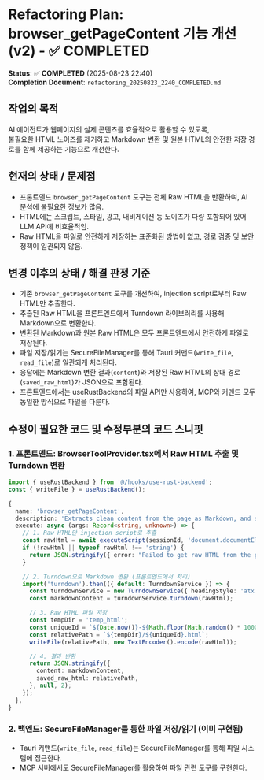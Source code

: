 # Refactoring Plan: browser_getPageContent 기능 개선 (v2) - ✅ COMPLETED

**Status**: ✅ **COMPLETED** (2025-08-23 22:40)  
**Completion Document**: `refactoring_20250823_2240_COMPLETED.md`

## 작업의 목적

AI 에이전트가 웹페이지의 실제 콘텐츠를 효율적으로 활용할 수 있도록,  
불필요한 HTML 노이즈를 제거하고 Markdown 변환 및 원본 HTML의 안전한 저장 경로를 함께 제공하는 기능으로 개선한다.

## 현재의 상태 / 문제점

- 프론트엔드 `browser_getPageContent` 도구는 전체 Raw HTML을 반환하여, AI 분석에 불필요한 정보가 많음.
- HTML에는 스크립트, 스타일, 광고, 내비게이션 등 노이즈가 다량 포함되어 있어 LLM API에 비효율적임.
- Raw HTML을 파일로 안전하게 저장하는 표준화된 방법이 없고, 경로 검증 및 보안 정책이 일관되지 않음.

## 변경 이후의 상태 / 해결 판정 기준

- 기존 `browser_getPageContent` 도구를 개선하여, injection script로부터 Raw HTML만 추출한다.
- 추출된 Raw HTML을 프론트엔드에서 Turndown 라이브러리를 사용해 Markdown으로 변환한다.
- 변환된 Markdown과 원본 Raw HTML은 모두 프론트엔드에서 안전하게 파일로 저장된다.
- 파일 저장/읽기는 SecureFileManager를 통해 Tauri 커맨드(`write_file`, `read_file`)로 일관되게 처리된다.
- 응답에는 Markdown 변환 결과(`content`)와 저장된 Raw HTML의 상대 경로(`saved_raw_html`)가 JSON으로 포함된다.
- 프론트엔드에서는 useRustBackend의 파일 API만 사용하여, MCP와 커맨드 모두 동일한 방식으로 파일을 다룬다.

## 수정이 필요한 코드 및 수정부분의 코드 스니핏

### 1. 프론트엔드: BrowserToolProvider.tsx에서 Raw HTML 추출 및 Turndown 변환

```typescript
import { useRustBackend } from '@/hooks/use-rust-backend';
const { writeFile } = useRustBackend();

{
  name: 'browser_getPageContent',
  description: 'Extracts clean content from the page as Markdown, and saves the raw HTML to a temporary file for reference.',
  execute: async (args: Record<string, unknown>) => {
    // 1. Raw HTML만 injection script로 추출
    const rawHtml = await executeScript(sessionId, 'document.documentElement.outerHTML');
    if (!rawHtml || typeof rawHtml !== 'string') {
      return JSON.stringify({ error: "Failed to get raw HTML from the page." });
    }

    // 2. Turndown으로 Markdown 변환 (프론트엔드에서 처리)
    import('turndown').then(({ default: TurndownService }) => {
      const turndownService = new TurndownService({ headingStyle: 'atx', codeBlockStyle: 'fenced' });
      const markdownContent = turndownService.turndown(rawHtml);

      // 3. Raw HTML 파일 저장
      const tempDir = 'temp_html';
      const uniqueId = `${Date.now()}-${Math.floor(Math.random() * 10000)}`;
      const relativePath = `${tempDir}/${uniqueId}.html`;
      writeFile(relativePath, new TextEncoder().encode(rawHtml));

      // 4. 결과 반환
      return JSON.stringify({
        content: markdownContent,
        saved_raw_html: relativePath,
      }, null, 2);
    });
  },
}
```

### 2. 백엔드: SecureFileManager를 통한 파일 저장/읽기 (이미 구현됨)

- Tauri 커맨드(`write_file`, `read_file`)는 SecureFileManager를 통해 파일 시스템에 접근한다.
- MCP 서버에서도 SecureFileManager를 활용하여 파일 관련 도구를 구현한다.
